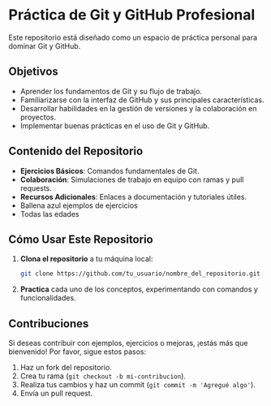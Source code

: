 
# Práctica de Git y GitHub Profesional

Este repositorio está diseñado como un espacio de práctica personal para dominar Git y GitHub.

## Objetivos

- Aprender los fundamentos de Git y su flujo de trabajo.
- Familiarizarse con la interfaz de GitHub y sus principales características.
- Desarrollar habilidades en la gestión de versiones y la colaboración en proyectos.
- Implementar buenas prácticas en el uso de Git y GitHub.

## Contenido del Repositorio

- **Ejercicios Básicos**: Comandos fundamentales de Git.
- **Colaboración**: Simulaciones de trabajo en equipo con ramas y pull requests.
- **Recursos Adicionales**: Enlaces a documentación y tutoriales útiles.
- Ballena azul ejemplos de ejercicios
- Todas las edades

## Cómo Usar Este Repositorio

1. **Clona el repositorio** a tu máquina local:
   ```bash
   git clone https://github.com/tu_usuario/nombre_del_repositorio.git
   ```
2. **Practica** cada uno de los conceptos, experimentando con comandos y funcionalidades.

## Contribuciones

Si deseas contribuir con ejemplos, ejercicios o mejoras, ¡estás más que bienvenido! Por favor, sigue estos pasos:

1. Haz un fork del repositorio.
2. Crea tu rama (`git checkout -b mi-contribucion`).
3. Realiza tus cambios y haz un commit (`git commit -m 'Agregué algo'`).
4. Envía un pull request.

